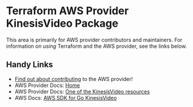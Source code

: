 # Terraform AWS Provider KinesisVideo Package

This area is primarily for AWS provider contributors and maintainers. For information on _using_ Terraform and the AWS provider, see the links below.


## Handy Links

* [Find out about contributing](https://hashicorp.github.io/terraform-provider-aws/#contribute) to the AWS provider!
* AWS Provider Docs: [Home](https://registry.terraform.io/providers/hashicorp/aws/latest/docs)
* AWS Provider Docs: [One of the KinesisVideo resources](https://registry.terraform.io/providers/hashicorp/aws/latest/docs/resources/kinesis_video_stream)
* AWS Docs: [AWS SDK for Go KinesisVideo](https://docs.aws.amazon.com/sdk-for-go/api/service/kinesisvideo/)
